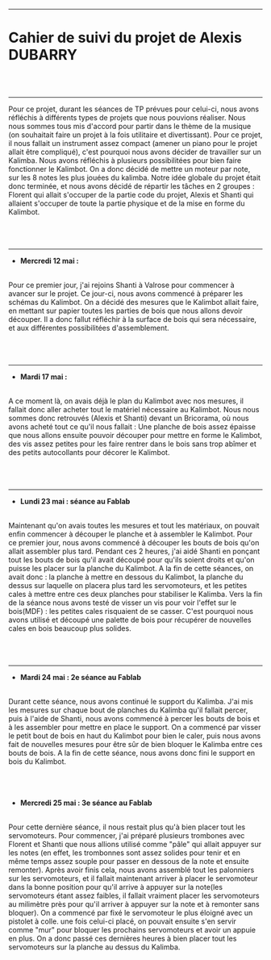 *******************
<h1>Cahier de suivi du projet de Alexis DUBARRY</h1>
<br/><br/>

*******************
<p1>  Pour ce projet, durant les séances de TP prévues pour celui-ci, nous avons réfléchis à différents types de projets que nous pouvions réaliser. Nous nous sommes tous mis d'accord pour partir dans le thème de la musique (on souhaitait faire un projet à la fois utilitaire et divertissant). Pour ce projet, il nous fallait un instrument assez compact (amener un piano pour le projet allait être compliqué), c'est pourquoi nous avons décider de travailler sur un Kalimba. Nous avons réfléchis à plusieurs possibilitées pour bien faire fonctionner le Kalimbot. On a donc décidé de mettre un moteur par note, sur les 8 notes les plus jouées du kalimba. Notre idée globale du projet était donc terminée, et nous avons décidé de répartir les tâches en 2 groupes : Florent qui allait s'occuper de la partie code du projet, Alexis et Shanti qui allaient s'occuper de toute la partie physique et de la mise en forme du Kalimbot.</p1>
<br/><br/><br/><br/>

*******************
* **Mercredi 12 mai :**
<br/>
<p2> Pour ce premier jour, j'ai rejoins Shanti à Valrose pour commencer à avancer sur le projet. Ce jour-ci, nous avons commencé à préparer les schémas du Kalimbot. On a décidé des mesures que le Kalimbot allait faire, en mettant sur papier toutes les parties de bois que nous allons devoir découper. Il a donc fallut réfléchir à la surface de bois qui sera nécessaire, et aux différentes possibilitées d'assemblement.</p2>
<br/><br/><br/><br/>

*******************
* **Mardi 17 mai :**
<br/>
<p3>  A ce moment là, on avais déjà le plan du Kalimbot avec nos mesures, il fallait donc aller acheter tout le matériel nécessaire au Kalimbot. Nous nous sommes donc retrouvés (Alexis et Shanti) devant un Bricorama, où nous avons acheté tout ce qu'il nous fallait : Une planche de bois assez épaisse que nous allons ensuite pouvoir découper pour mettre en forme le Kalimbot, des vis assez petites pour les faire rentrer dans le bois sans trop abîmer et des petits autocollants pour décorer le Kalimbot.</p3>
<br/><br/><br/><br/>

*******************
* **Lundi 23 mai : séance au Fablab**
<br/>
<p4>  Maintenant qu'on avais toutes les mesures et tout les matériaux, on pouvait enfin commencer à découper le planche et à assembler le Kalimbot. Pour ce premier jour, nous avons commencé à découper les bouts de bois qu'on allait assembler plus tard. Pendant ces 2 heures, j'ai aidé Shanti en ponçant tout les bouts de bois qu'il avait découpé pour qu'ils soient droits et qu'on puisse les placer sur la planche du Kalimbot. A la fin de cette séances, on avait donc : la planche à mettre en dessous du Kalimbot, la planche du dessus sur laquelle on placera plus tard les servomoteurs, et les petites cales à mettre entre ces deux planches pour stabiliser le Kalimba. Vers la fin de la séance nous avons testé de visser un vis pour voir l'effet sur le bois(MDF) : les petites cales risquaient de se casser. C'est pourquoi nous avons utilisé et découpé une palette de bois pour récupérer de nouvelles cales en bois beaucoup plus solides.</p4><br/><br/><br/><br/>


*******************
* **Mardi 24 mai : 2e séance au Fablab**
<br/>
<p5> Durant cette séance, nous avons continué le support du Kalimba. J'ai mis les mesures sur chaque bout de planches du Kalimba qu'il fallait percer, puis à l'aide de Shanti, nous avons commencé à percer les bouts de bois et à les assembler pour mettre en place le support. On a commencé par visser le petit bout de bois en haut du Kalimbot pour bien le caler, puis nous avons fait de nouvelles mesures pour être sûr de bien bloquer le Kalimba entre ces bouts de bois. A la fin de cette séance, nous avons donc fini le support en bois du Kalimbot.</p5>
<br/><br/><br/><br/>


* **Mercredi 25 mai : 3e séance au Fablab**
<br/>
<p6> Pour cette dernière séance, il nous restait plus qu'à bien placer tout les servomoteurs. Pour commencer, j'ai préparé plusieurs trombones avec Florent et Shanti que nous allions utilisé comme "pâle" qui allait appuyer sur les notes (en effet, les trombonnes sont assez solides pour tenir et en même temps assez souple pour passer en dessous de la note et ensuite remonter). Après avoir finis cela, nous avons assemblé tout les palonniers sur les servomoteurs, et il fallait maintenant arriver à placer le servomoteur dans la bonne position pour qu'il arrive à appuyer sur la note(les servomoteurs étant assez faibles, il fallait vraiment placer les servomoteurs au milimètre près pour qu'il arriver à appuyer sur la note et à remonter sans bloquer). On a commencé par fixé le servomoteur le plus éloigné avec un pistolet à colle. une fois celui-ci placé, on pouvait ensuite s'en servir comme "mur" pour bloquer les prochains servomoteurs et avoir un appuie en plus. On a donc passé ces dernières heures à bien placer tout les servomoteurs sur la planche au dessus du Kalimba.</p6> 
 <br/><br/><br/><br/><br/>
  



